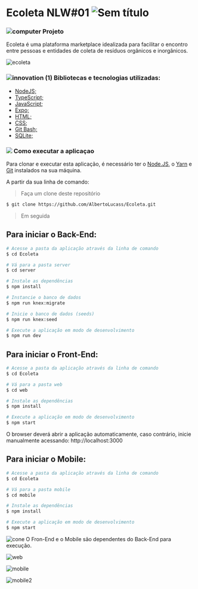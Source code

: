 # Ecoleta NLW#01  ![Sem título](https://user-images.githubusercontent.com/38790522/87840868-3d66cf00-c878-11ea-9660-9784fc035be2.png)
                                                                                                                                                                                   
###   ![computer](https://user-images.githubusercontent.com/38790522/87855074-4f825500-c8ec-11ea-8bfb-604cd6efc3ae.png) Projeto
Ecoleta é uma plataforma marketplace idealizada para facilitar o encontro entre pessoas e entidades de coleta de resíduos orgânicos e inorgânicos.

![ecoleta](https://user-images.githubusercontent.com/38790522/87840292-473b0300-c875-11ea-80b7-dfbf8e87a43c.png)


###  ![innovation (1)](https://user-images.githubusercontent.com/38790522/87854016-024eb500-c8e5-11ea-8d88-379cc4341e51.png) Bibliotecas e tecnologias utilizadas: 
- [NodeJS;](https://nodejs.org/en/)
- [TypeScript;](https://www.typescriptlang.org/)
- [JavaScript;](https://www.javascript.com/)
- [Expo;](https://expo.io/)
- [HTML;](https://developer.mozilla.org/pt-BR/docs/Web/HTML)
- [CSS;](https://developer.mozilla.org/pt-BR/docs/Web/CSS)
- [Git Bash;](https://gitforwindows.org/)
- [SQLite;](https://www.sqlite.org/index.html)

### <img src="https://img.icons8.com/color/30/000000/command-line.png"/> Como executar a aplicaçao
Para clonar e executar esta aplicação, é necessário ter o [Node.JS](https://nodejs.org/en/), o [Yarn](https://yarnpkg.com/) e [Git](https://gitforwindows.org/) instalados na sua máquina.
 
A partir da sua linha de comando:

>Faça um clone deste repositório

```sh
$ git clone https://github.com/AlbertoLucass/Ecoleta.git
```

>Em seguida

## Para iniciar o Back-End:

```sh
# Acesse a pasta da aplicação através da linha de comando
$ cd Ecoleta

# Vá para a pasta server
$ cd server

# Instale as dependências
$ npm install

# Instancie o banco de dados
$ npm run knex:migrate

# Inicie o banco de dados (seeds)
$ npm run knex:seed

# Execute a aplicação em modo de desenvolvimento
$ npm run dev
```

## Para iniciar o Front-End:

```sh
# Acesse a pasta da aplicação através da linha de comando
$ cd Ecoleta

# Vá para a pasta web
$ cd web

# Instale as dependências
$ npm install

# Execute a aplicação em modo de desenvolvimento
$ npm start
```
O browser deverá abrir a aplicação automaticamente, caso contrário, inicie manualmente acessando: http://localhost:3000

## Para iniciar o Mobile:
```sh
# Acesse a pasta da aplicação através da linha de comando
$ cd Ecoleta

# Vá para a pasta mobile
$ cd mobile

# Instale as dependências
$ npm install

# Execute a aplicação em modo de desenvolvimento
$ npm start
```
![cone](https://user-images.githubusercontent.com/38790522/87858566-29b57a00-c905-11ea-97df-42ea37898cd0.png) O Fron-End e o Mobile são dependentes do Back-End para execução.


![web](https://user-images.githubusercontent.com/38790522/87865077-e8de5500-c946-11ea-874a-e3b90e1ac05a.jpg)

![mobile](https://user-images.githubusercontent.com/38790522/87865081-188d5d00-c947-11ea-8beb-438b5ef2ff64.png)

![mobile2](https://user-images.githubusercontent.com/38790522/87865082-23e08880-c947-11ea-85e1-6e87bfdf5e65.jpg)
